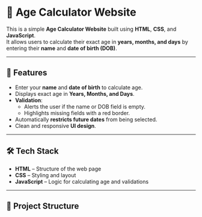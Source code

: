 # 🧮 Age Calculator Website

This is a simple **Age Calculator Website** built using **HTML**, **CSS**, and **JavaScript**.  
It allows users to calculate their exact age in **years, months, and days** by entering their **name** and **date of birth (DOB)**.

---

## 🚀 Features
- Enter your **name** and **date of birth** to calculate age.
- Displays exact age in **Years, Months, and Days**.
- **Validation**:
  - Alerts the user if the name or DOB field is empty.
  - Highlights missing fields with a red border.
- Automatically **restricts future dates** from being selected.
- Clean and responsive **UI design**.

---

## 🛠️ Tech Stack
- **HTML** – Structure of the web page  
- **CSS** – Styling and layout  
- **JavaScript** – Logic for calculating age and validations  


---

## 📂 Project Structure
